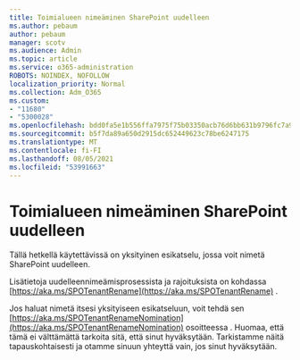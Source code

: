 ```yaml
---
title: Toimialueen nimeäminen SharePoint uudelleen
ms.author: pebaum
author: pebaum
manager: scotv
ms.audience: Admin
ms.topic: article
ms.service: o365-administration
ROBOTS: NOINDEX, NOFOLLOW
localization_priority: Normal
ms.collection: Adm_O365
ms.custom:
- "11680"
- "5300028"
ms.openlocfilehash: bdd0fa5e1b556ffa7975f75b03350acb76d6bb631b9796fc7a92a12ff50c92a6
ms.sourcegitcommit: b5f7da89a650d2915dc652449623c78be6247175
ms.translationtype: MT
ms.contentlocale: fi-FI
ms.lasthandoff: 08/05/2021
ms.locfileid: "53991663"
---
```

# <a name="rename-your-sharepoint-domain"></a>Toimialueen nimeäminen SharePoint uudelleen

Tällä hetkellä käytettävissä on yksityinen esikatselu, jossa voit nimetä SharePoint uudelleen.

Lisätietoja uudelleennimeämisprosessista ja rajoituksista on kohdassa [https://aka.ms/SPOTenantRename](https://aka.ms/SPOTenantRename) .

Jos haluat nimetä itsesi yksityiseen esikatseluun, voit tehdä sen [https://aka.ms/SPOTenantRenameNomination](https://aka.ms/SPOTenantRenameNomination) osoitteessa . Huomaa, että tämä ei välttämättä tarkoita sitä, että sinut hyväksytään. Tarkistamme näitä tapauskohtaisesti ja otamme sinuun yhteyttä vain, jos sinut hyväksytään.
